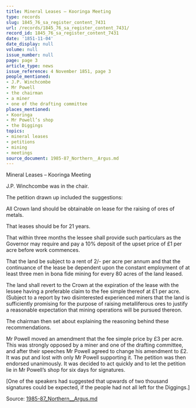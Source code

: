```yaml
---
title: Mineral Leases – Kooringa Meeting
type: records
slug: 1845_76_sa_register_content_7431
url: /records/1845_76_sa_register_content_7431/
record_id: 1845_76_sa_register_content_7431
date: '1851-11-04'
date_display: null
volume: null
issue_number: null
page: page 3
article_type: news
issue_reference: 4 November 1851, page 3
people_mentioned:
- J.P. Winchcombe
- Mr Powell
- the chairman
- a miner
- one of the drafting committee
places_mentioned:
- Kooringa
- Mr Powell’s shop
- the Diggings
topics:
- mineral leases
- petitions
- mining
- meetings
source_document: 1985-87_Northern__Argus.md
---
```


Mineral Leases – Kooringa Meeting

J.P. Winchcombe was in the chair.

The petition drawn up included the suggestions:

All Crown land should be obtainable on lease for the raising of ores of metals.

That leases should be for 21 years.

That within three months the lessee shall provide such particulars as the Governor may require and pay a 10% deposit of the upset price of £1 per acre before work commences.

That the land be subject to a rent of 2/- per acre per annum and that the continuance of the lease be dependent upon the constant employment of at least three men in bona fide mining for every 80 acres of the land leased.

The land shall revert to the Crown at the expiration of the lease with the lessee having a preferable claim to the fee simple thereof at £1 per acre.  (Subject to a report by two disinterested experienced miners that the land is sufficiently promising for the purpose of raising metalliferous ores to justify a reasonable expectation that mining operations will be pursued thereon.

The chairman then set about explaining the reasoning behind these recommendations.

Mr Powell moved an amendment that the fee simple price by £3 per acre.  This was strongly opposed by a miner and one of the drafting committee, and after their speeches Mr Powell agreed to change his amendment to £2. It was put and lost with only Mr Powell supporting it.  The petition was then endorsed unanimously.  It was decided to act quickly and to let the petition lie in Mr Powell’s shop for six days for signatures.

[One of the speakers had suggested that upwards of two thousand signatures could be expected, if the people had not all left for the Diggings.]

Source: [1985-87_Northern__Argus.md](/downloads/markdown/1985-87_Northern__Argus.md)
